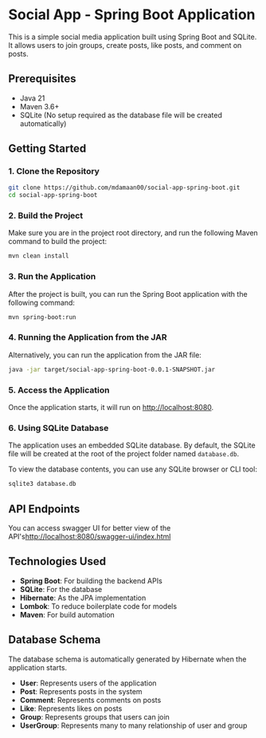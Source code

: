 
# Social App - Spring Boot Application

This is a simple social media application built using Spring Boot and SQLite. It allows users to join groups, create posts, like posts, and comment on posts.

## Prerequisites

- Java 21
- Maven 3.6+
- SQLite (No setup required as the database file will be created automatically)

## Getting Started

### 1. Clone the Repository

```bash
git clone https://github.com/mdamaan00/social-app-spring-boot.git
cd social-app-spring-boot
```

### 2. Build the Project

Make sure you are in the project root directory, and run the following Maven command to build the project:

```bash
mvn clean install
```

### 3. Run the Application

After the project is built, you can run the Spring Boot application with the following command:

```bash
mvn spring-boot:run
```

### 4. Running the Application from the JAR

Alternatively, you can run the application from the JAR file:

```bash
java -jar target/social-app-spring-boot-0.0.1-SNAPSHOT.jar
```

### 5. Access the Application

Once the application starts, it will run on [http://localhost:8080](http://localhost:8080).

### 6. Using SQLite Database

The application uses an embedded SQLite database. By default, the SQLite file will be created at the root of the project folder named `database.db`.

To view the database contents, you can use any SQLite browser or CLI tool:

```bash
sqlite3 database.db
```

## API Endpoints

You can access swagger UI for better view of the API's[http://localhost:8080/swagger-ui/index.html](http://localhost:8080/swagger-ui/index.html)

## Technologies Used

- **Spring Boot**: For building the backend APIs
- **SQLite**: For the database
- **Hibernate**: As the JPA implementation
- **Lombok**: To reduce boilerplate code for models
- **Maven**: For build automation

## Database Schema

The database schema is automatically generated by Hibernate when the application starts.

- **User**: Represents users of the application
- **Post**: Represents posts in the system
- **Comment**: Represents comments on posts
- **Like**: Represents likes on posts
- **Group**: Represents groups that users can join
- **UserGroup**: Represents many to many relationship of user and group


